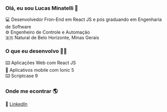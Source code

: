 ### Olá, eu sou Lucas Minatelli 👋

💻 Desenvolvedor Fron-End em React JS e pós graduando em Engenharia de Software <br>
⚙️ Engenheiro de Controle e Automação <br>
🇧🇷 Natural de Belo Horizonte, Minas Gerais <br>

### O que eu desenvolvo 👨‍💻

⌨️ Aplicações Web com React JS <br>
📱 Aplicativos mobile com Ionic 5 <br>
⌨️ Scriptcase 9 <br>

### Onde me econtrar 🌎

💼 [LinkedIn](https://www.linkedin.com/in/lucas-minatelli-rezende-44473016b/)

